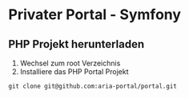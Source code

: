 # Privater Portal - Symfony
## PHP Projekt herunterladen
1. Wechsel zum root Verzeichnis
2. Installiere das PHP Portal Projekt
````shell
git clone git@github.com:aria-portal/portal.git
````